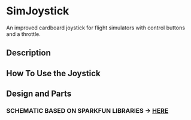 # SimJoystick
An improved cardboard joystick for flight simulators with control buttons and a throttle.

## Description

## How To Use the Joystick

## Design and Parts

### **SCHEMATIC BASED ON SPARKFUN LIBRARIES -> [HERE](https://github.com/sparkfun/SparkFun-Eagle-Libraries)**
